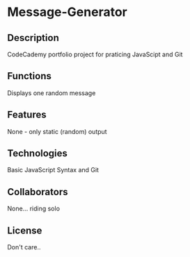 # Message-Generator

## Description
CodeCademy portfolio project for praticing JavaScipt and Git

## Functions
Displays one random message

## Features
None - only static (random) output

## Technologies
Basic JavaScript Syntax and Git

## Collaborators
None... riding solo

## License
Don't care..
